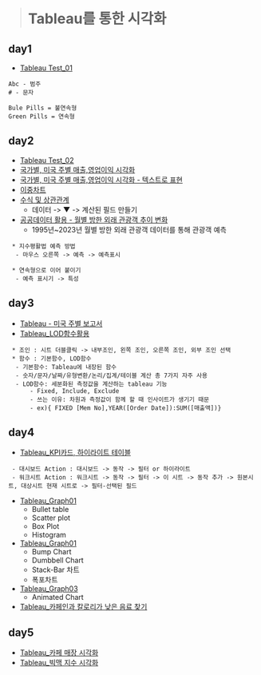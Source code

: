 > # Tableau를 통한 시각화


## day1
* [Tableau Test_01](https://public.tableau.com/app/profile/.67392977/viz/Tableau_01_16805116488510/1?publish=yes)
```
Abc - 범주
# - 문자

Bule Pills = 불연속형
Green Pills = 연속형
```
## day2
* [Tableau Test_02](https://public.tableau.com/app/profile/.67392977/viz/Test02_16805728199950/HRStatus)
* [국가별, 미국 주별 매출,영업이익 시각화](https://public.tableau.com/app/profile/.67392977/viz/_16805764339660/1)
* [국가별, 미국 주별 매출,영업이익 시각화 - 텍스트로 표현](https://public.tableau.com/app/profile/.67392977/viz/_16805866759850/_word)
* [이중차트](https://public.tableau.com/app/profile/.67392977/viz/_16805860152630/sheet13)
* [수식 및 상관관계](https://public.tableau.com/app/profile/.67392977/viz/_16805990512460/sheet19)
  - 데이터 -> ▼ -> 계산된 필드 만들기
* [공공데이터 활용 - 월별 방한 외래 관광객 추이 변화](https://public.tableau.com/app/profile/.67392977/viz/-_16805938700120/1)
  - 1995년~2023년 월별 방한 외래 관광객 데이터를 통해 관광객 예측

```
 * 지수평활법 예측 방법
  - 마우스 오른쪽 -> 예측 -> 예측표시

 * 연속형으로 이어 붙이기
  - 예측 표시기 -> 특성
```
## day3
* [Tableau - 미국 주별 보고서](https://github.com/Sehun-github/KFO.BigData_Analysis/tree/main/Tableau_Visualization/data/미국주별보고서.pptx)
* [Tableau_LOD함수활용](https://public.tableau.com/app/profile/.67392977/viz/LOD_16806852637420/LOD)
```
 * 조인 : 시트 더블클릭 -> 내부조인, 왼쪽 조인, 오른쪽 조인, 외부 조인 선택
 * 함수 : 기본함수, LOD함수
  - 기본함수: Tableau에 내장된 함수
  - 숫자/문자/날짜/유형변환/논리/집계/테이블 계산 총 7가지 자주 사용
  - LOD함수: 세분화된 측정값을 계산하는 tableau 기능
      - Fixed, Include, Exclude
      - 쓰는 이유: 차원과 측정값이 함께 할 때 인사이트가 생기기 때문
      - ex){ FIXED [Mem No],YEAR([Order Date]):SUM([매출액])}
```
## day4
* [Tableau_KPI카드, 하이라이트 테이블](https://public.tableau.com/app/profile/.67392977/viz/KPI_16807717937920/1_1)
```
 - 대시보드 Action : 대시보드 -> 동작 -> 필터 or 하이라이트
 - 워크시트 Action : 워크시트 -> 동작 -> 필터 -> 이 시트 -> 동작 추가 -> 원본시트, 대상시트 현재 시트로 -> 필터-선택된 필드

```
* [Tableau_Graph01](https://public.tableau.com/app/profile/.67392977/viz/Tableau_Graph01/2)
  - Bullet table
  - Scatter plot
  - Box Plot
  - Histogram
* [Tableau_Graph01](https://public.tableau.com/app/profile/.67392977/viz/Tableau_Graph02/3)
  - Bump Chart
  - Dumbbell Chart
  - Stack-Bar 차트
  - 폭포차트
* [Tableau_Graph03](https://public.tableau.com/app/profile/.67392977/viz/Tableau_Graph03/AnimatedChart)
  - Animated Chart
* [Tableau_카페인과 칼로리가 낮은 음료 찾기](https://public.tableau.com/app/profile/.67392977/viz/_16807714583140/1)

## day5
* [Tableau_카페 매장 시각화](https://public.tableau.com/app/profile/.67392977/viz/_16808402256430/1_1)
* [Tableau_빅맥 지수 시각화](https://public.tableau.com/app/profile/.67392977/viz/_16808403196710/sheet2)

